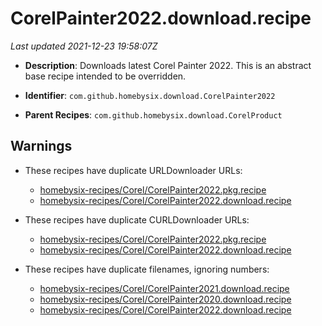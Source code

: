 # CorelPainter2022.download.recipe

_Last updated 2021-12-23 19:58:07Z_

- **Description**: Downloads latest Corel Painter 2022. This is an abstract base recipe intended to be overridden.

- **Identifier**: `com.github.homebysix.download.CorelPainter2022`

- **Parent Recipes**: `com.github.homebysix.download.CorelProduct`

## Warnings

- These recipes have duplicate URLDownloader URLs:
    - [homebysix-recipes/Corel/CorelPainter2022.pkg.recipe](/autopkg-dupe-tracker/homebysix-recipes/Corel/CorelPainter2022.pkg.recipe)
    - [homebysix-recipes/Corel/CorelPainter2022.download.recipe](/autopkg-dupe-tracker/homebysix-recipes/Corel/CorelPainter2022.download.recipe)

- These recipes have duplicate CURLDownloader URLs:
    - [homebysix-recipes/Corel/CorelPainter2022.pkg.recipe](/autopkg-dupe-tracker/homebysix-recipes/Corel/CorelPainter2022.pkg.recipe)
    - [homebysix-recipes/Corel/CorelPainter2022.download.recipe](/autopkg-dupe-tracker/homebysix-recipes/Corel/CorelPainter2022.download.recipe)

- These recipes have duplicate filenames, ignoring numbers:
    - [homebysix-recipes/Corel/CorelPainter2021.download.recipe](/autopkg-dupe-tracker/homebysix-recipes/Corel/CorelPainter2021.download.recipe)
    - [homebysix-recipes/Corel/CorelPainter2020.download.recipe](/autopkg-dupe-tracker/homebysix-recipes/Corel/CorelPainter2020.download.recipe)
    - [homebysix-recipes/Corel/CorelPainter2022.download.recipe](/autopkg-dupe-tracker/homebysix-recipes/Corel/CorelPainter2022.download.recipe)